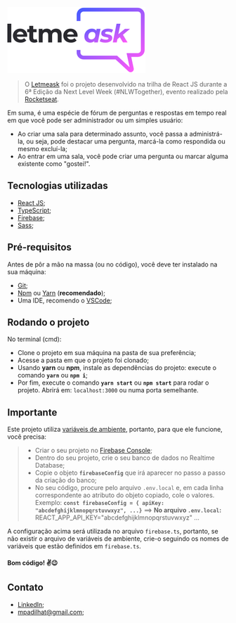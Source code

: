 ![logo Letmeask](https://github.com/Mpadilhat/letmeask/blob/master/logo.svg)

> O [Letmeask](https://letmeask-a9540.web.app/) foi o projeto desenvolvido na trilha de React JS durante a 6ª Edição da Next Level Week (#NLWTogether), evento realizado pela [Rocketseat](https://rocketseat.com.br/).

Em suma, é uma espécie de fórum de perguntas e respostas em tempo real em que você pode ser administrador ou um simples usuário:

- Ao criar uma sala para determinado assunto, você passa a administrá-la, ou seja, pode destacar uma pergunta, marcá-la como respondida ou mesmo excluí-la;
- Ao entrar em uma sala, você pode criar uma pergunta ou marcar alguma existente como "gostei!".

## Tecnologias utilizadas

- [React JS](https://pt-br.reactjs.org/);
- [TypeScript](https://www.typescriptlang.org/);
- [Firebase](https://firebase.google.com/?hl=pt);
- [Sass](https://sass-lang.com/); 

## Pré-requisitos
Antes de pôr a mão na massa (ou no código), você deve ter instalado na sua máquina:
- [Git](https://git-scm.com/);
- [Npm](https://www.npmjs.com/) ou [Yarn](https://yarnpkg.com/) (**recomendado**);
- Uma IDE, recomendo o [VSCode](https://code.visualstudio.com/);

## Rodando o projeto
No terminal (cmd):

- Clone o projeto em sua máquina na pasta de sua preferência;
- Acesse a pasta em que o projeto foi clonado;
- Usando **yarn** ou **npm**, instale as dependências do projeto: execute o comando **`yarn`** ou **`npm i`**;
- Por fim, execute o comando **`yarn start`** ou **`npm start`** para rodar o projeto. Abrirá em: `localhost:3000` ou numa porta semelhante.

## Importante
Este projeto utiliza [variáveis de ambiente](https://dev.to/guiselair/utilizando-variaveis-de-ambiente-com-create-react-app-5ckc), portanto, para que ele funcione, você precisa:
> - Criar o seu projeto no [Firebase Console](https://console.firebase.google.com/);
> - Dentro do seu projeto, crie o seu banco de dados no Realtime Database;
> - Copie o objeto **`firebaseConfig`** que irá aparecer no passo a passo da criação do banco;
> - No seu código, procure pelo arquivo `.env.local` e, em cada linha correspondente ao atributo do objeto copiado, cole o valores. 
> Exemplo: **`const firebaseConfig = { apiKey: "abcdefghijklmnopqrstuvwxyz", ...}`** ==> **No arquivo `.env.local`:** REACT_APP_API_KEY="abcdefghijklmnopqrstuvwxyz" ...

A configuração acima será utilizada no arquivo `firebase.ts`, portanto, se não existir o arquivo de variáveis de ambiente, crie-o seguindo os nomes de variáveis que estão definidos em `firebase.ts`.

#### Bom código! ✌😉

## Contato
- [LinkedIn](https://linkedin.com/in/marcos-padilha-6b48901b9);
- [mpadilhat@gmail.com](mpadilhat@gmail.com);

